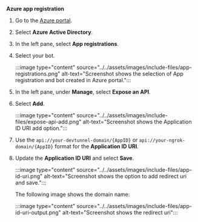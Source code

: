 **Azure app registration**

1. Go to the [Azure portal](https://portal.azure.com/).

1. Select **Azure Active Directory**.

1. In the left pane, select **App registrations**.

1. Select your bot.

   :::image type="content" source="../../assets/images/include-files/app-registrations.png" alt-text="Screenshot shows the selection of App registration and bot created in Azure portal.":::

1. In the left pane, under **Manage**, select **Expose an API**.

1. Select **Add**.

   :::image type="content" source="../../assets/images/include-files/expose-api-add.png" alt-text="Screenshot shows the Application ID URI add option.":::

1. Use the `api://your-devtunnel-domain/{AppID}` or `api://your-ngrok-domain/{AppID}` format for the **Application ID URI**.

1. Update the **Application ID URI** and select **Save**.

   :::image type="content" source="../../assets/images/include-files/app-id-uri.png" alt-text="Screenshot shows the option to add redirect uri and save.":::

   The following image shows the domain name:

   :::image type="content" source="../../assets/images/include-files/app-id-uri-output.png" alt-text="Screenshot shows the redirect uri":::
    <!--
       > [!NOTE]
       > If you're using a tunneling service such as ngrok, ensure you update the value whenever your ngrok subdomain changes.
       > For example: `api://f631****.ngrok.io/92c11075-c629-4a1e-ab58-02b4fd4204c2`, where `f631****.ngrok.io` is the new ngrok subdomain name.
    -->  